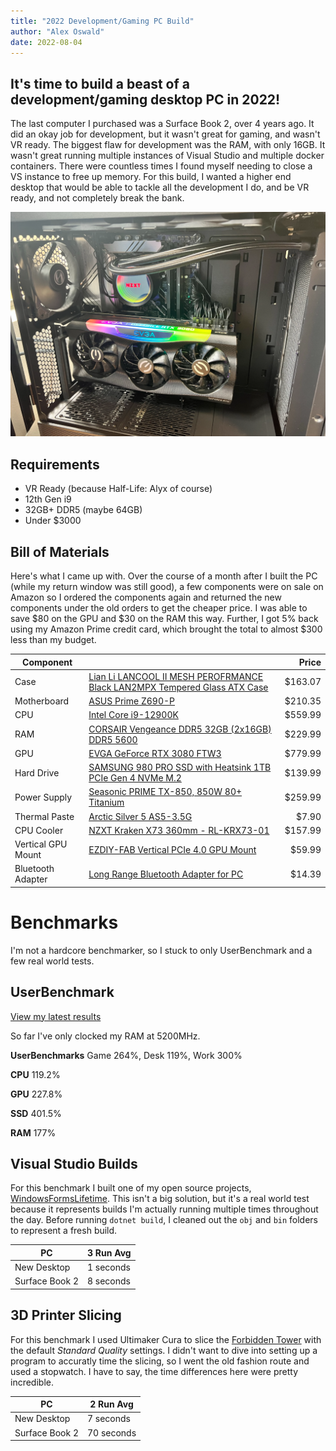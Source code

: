 ```yaml
---
title: "2022 Development/Gaming PC Build"
author: "Alex Oswald"
date: 2022-08-04
---
```



## It's time to build a beast of a development/gaming desktop PC in 2022!

The last computer I purchased was a Surface Book 2, over 4 years ago. It did an okay job for development, but it wasn't great for gaming, and wasn't VR ready. The biggest flaw for development was the RAM, with only 16GB. It wasn't great running multiple instances of Visual Studio and multiple docker containers. There were countless times I found myself needing to close a VS instance to free up memory. For this build, I wanted a higher end desktop that would be able to tackle all the development I do, and be VR ready, and not completely break the bank.

![inside_desktop](inside_desktop.png)


## Requirements

- VR Ready (because Half-Life: Alyx of course)
- 12th Gen i9
- 32GB+ DDR5 (maybe 64GB)
- Under $3000


## Bill of Materials

Here's what I came up with. Over the course of a month after I built the PC (while my return window was still good), a few components were on sale on Amazon so I ordered the components again and returned the new components under the old orders to get the cheaper price. I was able to save $80 on the GPU and $30 on the RAM this way. Further, I got 5% back using my Amazon Prime credit card, which brought the total to almost $300 less than my budget.

| Component | | Price |
|--|--|--:|
| Case | [Lian Li LANCOOL II MESH PEROFRMANCE Black LAN2MPX Tempered Glass ATX Case](https://a.co/d/3xQkjX1) | $163.07 |
| Motherboard | [ASUS Prime Z690-P](https://a.co/d/4eYEWn0) | $210.35 |
| CPU | [Intel Core i9-12900K](https://a.co/d/bEqUEqy) | $559.99 |
| RAM | [CORSAIR Vengeance DDR5 32GB (2x16GB) DDR5 5600](https://a.co/d/0ooxSGp) | $229.99 |
| GPU | [EVGA GeForce RTX 3080 FTW3](https://a.co/d/8KZB8Dn) | $779.99 |
| Hard Drive | [SAMSUNG 980 PRO SSD with Heatsink 1TB PCIe Gen 4 NVMe M.2](https://a.co/d/9IFAaER) | $139.99 |
| Power Supply | [Seasonic PRIME TX-850, 850W 80+ Titanium](https://a.co/d/e7ITX19) | $259.99 |
| Thermal Paste | [Arctic Silver 5 AS5-3.5G](https://a.co/d/jhax7vq) | $7.90 |
| CPU Cooler | [NZXT Kraken X73 360mm - RL-KRX73-01](https://a.co/d/gSc7RZr) | $157.99 |
| Vertical GPU Mount | [EZDIY-FAB Vertical PCIe 4.0 GPU Mount](https://a.co/d/h3tlfYS) | $59.99 |
| Bluetooth Adapter | [Long Range Bluetooth Adapter for PC](https://a.co/d/blHiNCw) | $14.39 |


# Benchmarks

I'm not a hardcore benchmarker, so I stuck to only UserBenchmark and a few real world tests.

## UserBenchmark

[View my latest results](https://www.userbenchmark.com/UserRun/54383734)

So far I've only clocked my RAM at 5200MHz.

**UserBenchmarks** Game 264%, Desk 119%, Work 300%

**CPU** 119.2%

**GPU** 227.8%

**SSD** 401.5%

**RAM** 177%


## Visual Studio Builds

For this benchmark I built one of my open source projects, [WindowsFormsLifetime](https://github.com/alex-oswald/WindowsFormsLifetime). This isn't a big solution, but it's a real world test because it represents builds I'm actually running multiple times throughout the day. Before running `dotnet build`, I cleaned out the `obj` and `bin` folders to represent a fresh build.

| PC | 3 Run Avg |
|--|--|
| New Desktop | 1 seconds |
| Surface Book 2 | 8 seconds |


## 3D Printer Slicing

For this benchmark I used Ultimaker Cura to slice the [Forbidden Tower](https://www.thingiverse.com/thing:2574499) with the default *Standard Quality* settings. I didn't want to dive into setting up a program to accuratly time the slicing, so I went the old fashion route and used a stopwatch. I have to say, the time differences here were pretty incredible.

| PC | 2 Run Avg |
|--|--|
| New Desktop | 7 seconds |
| Surface Book 2 | 70 seconds |
